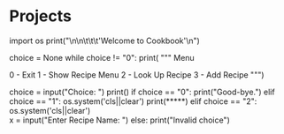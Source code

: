 # Projects
import os
print("\n\n\t\t\t'Welcome to Cookbook'\n")

choice = None
while choice != "0":
  print(
  """
  Menu

  0 - Exit
  1 - Show Recipe Menu
  2 - Look Up Recipe
  3 - Add Recipe
  """)

  choice = input("Choice: ")
  print()
  if choice == "0":
    print("Good-bye.")
  elif choice == "1":
    os.system('cls||clear')
    print(*****)
  elif choice == "2":
    os.system('cls||clear')		
    x = input("Enter Recipe Name: ")
  else:
    print("Invalid choice")
